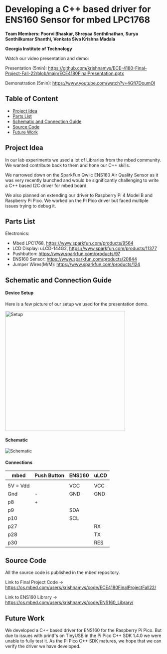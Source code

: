 # Developing a C++ based driver for ENS160 Sensor for mbed LPC1768

**Team Members: Poorvi Bhaskar, Shreyaa Senthilnathan, Surya Senthilkumar Shanthi, Venkata Siva Krishna Madala**

**Georgia Institute of Technology**

Watch our video presentation and demo:

Presentation (5min): https://github.com/krishnamvs/ECE-4180-Final-Project-Fall-22/blob/main/ECE4180FinalPresentation.pptx

Demonstration (5min): https://www.youtube.com/watch?v=4Gfi7DoumOI


## Table of Content
* [Project Idea](#project-idea)
* [Parts List](#parts-list)
* [Schematic and Connection Guide](#schematic-and-connection-guide)
* [Source Code](#source-code)
* [Future Work](#future-work)

## Project Idea

In our lab experiments we used a lot of Libraries from the mbed community. We wanted contribute back to them and hone our C++ skills. 

We narrowed down on the SparkFun Qwiic ENS160 Air Quality Sensor as it was very recently launched and would be significantly challenging to write a C++ based I2C driver for mbed board.

We also planned on extending our driver to Raspberry Pi 4 Model B and Raspberry Pi Pico. We worked on the Pi Pico driver but faced multiple issues trying to debug it.

## Parts List

Electronics:
* Mbed LPC1768, https://www.sparkfun.com/products/9564
* LCD Display: uLCD-144G2, https://www.sparkfun.com/products/11377
* Pushbutton: https://www.sparkfun.com/products/97
* ENS160 Sensor: https://www.sparkfun.com/products/20844 
* Jumper Wires(M/M): https://www.sparkfun.com/products/124

## Schematic and Connection Guide

#### Device Setup

Here is a few picture of our setup we used for the presentation demo.

<img width="384" alt="Setup" src="https://user-images.githubusercontent.com/29601249/206524220-d715f1f4-a34a-4a29-80b6-bd622c163a46.png">

#### Schematic

![Schematic](https://user-images.githubusercontent.com/29601249/206524154-da763efb-baf2-48f2-a6d6-9be25cbd800f.png)


#### Connections
| mbed        |  Push Button |   ENS160  |    uLCD   | 
|-------------|--------------|-----------|-----------|
|             |              |           |           |
| 5V = Vdd    |              | VCC       | VCC       |
| Gnd         |  -           | GND       | GND       |
| p8          |  +           |           |           |
| p9          |              | SDA       |           |
| p10         |              | SCL       |           |
| p27         |              |           | RX        | 
| p28         |              |           | TX        |
| p30         |              |           | RES       |

## Source Code
All the source code is published in the mbed repository.

Link to Final Project Code -> https://os.mbed.com/users/krishnamvs/code/ECE4180FinalProjectFall22/

Link to ENS160 Library -> https://os.mbed.com/users/krishnamvs/code/ENS160_Library/

## Future Work

We developed a C++ based driver for ENS160 for the Raspberry Pi Pico. But due to issues with printf's on TinyUSB in the Pi Pico C++ SDK 1.4.0 we were unable to fully test it. As the Pi Pico C++ SDK matures, we hope that we can verify the driver we have developed.

